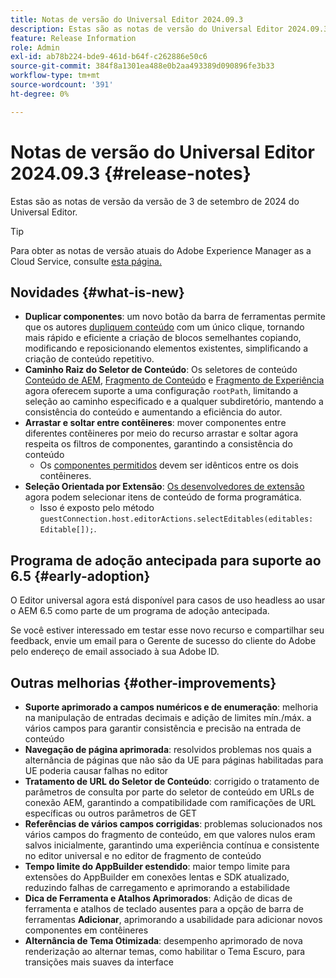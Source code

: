 ```yaml
---
title: Notas de versão do Universal Editor 2024.09.3
description: Estas são as notas de versão do Universal Editor 2024.09.3.
feature: Release Information
role: Admin
exl-id: ab78b224-bde9-461d-b64f-c262886e50c6
source-git-commit: 384f8a1301ea488e0b2aa493389d090896fe3b33
workflow-type: tm+mt
source-wordcount: '391'
ht-degree: 0%

---
```


# Notas de versão do Universal Editor 2024.09.3 {#release-notes}

Estas são as notas de versão da versão de 3 de setembro de 2024 do Universal Editor.

>[!TIP]
>
>Para obter as notas de versão atuais do Adobe Experience Manager as a Cloud Service, consulte [esta página.](/help/release-notes/release-notes-cloud/release-notes-current.md)

## Novidades {#what-is-new}

* **Duplicar componentes**: um novo botão da barra de ferramentas permite que os autores [dupliquem conteúdo](/help/sites-cloud/authoring/universal-editor/authoring.md#duplicating-components) com um único clique, tornando mais rápido e eficiente a criação de blocos semelhantes copiando, modificando e reposicionando elementos existentes, simplificando a criação de conteúdo repetitivo.
* **Caminho Raiz do Seletor de Conteúdo**: Os seletores de conteúdo [Conteúdo de AEM](/help/implementing/universal-editor/field-types.md#aem-content), [Fragmento de Conteúdo](/help/implementing/universal-editor/field-types.md#content-fragment) e [Fragmento de Experiência](/help/implementing/universal-editor/field-types.md#experience-fragment) agora oferecem suporte a uma configuração `rootPath`, limitando a seleção ao caminho especificado e a qualquer subdiretório, mantendo a consistência do conteúdo e aumentando a eficiência do autor.
* **Arrastar e soltar entre contêineres**: mover componentes entre diferentes contêineres por meio do recurso arrastar e soltar agora respeita os filtros de componentes, garantindo a consistência do conteúdo
   * Os [componentes permitidos](/help/implementing/universal-editor/filtering.md) devem ser idênticos entre os dois contêineres.
* **Seleção Orientada por Extensão**: [Os desenvolvedores de extensão](/help/implementing/universal-editor/customizing.md#extending) agora podem selecionar itens de conteúdo de forma programática.
   * Isso é exposto pelo método `guestConnection.host.editorActions.selectEditables(editables: Editable[]);`.

## Programa de adoção antecipada para suporte ao 6.5 {#early-adoption}

O Editor universal agora está disponível para casos de uso headless ao usar o AEM 6.5 como parte de um programa de adoção antecipada.

Se você estiver interessado em testar esse novo recurso e compartilhar seu feedback, envie um email para o Gerente de sucesso do cliente do Adobe pelo endereço de email associado à sua Adobe ID.

## Outras melhorias {#other-improvements}

* **Suporte aprimorado a campos numéricos e de enumeração**: melhoria na manipulação de entradas decimais e adição de limites mín./máx. a vários campos para garantir consistência e precisão na entrada de conteúdo
* **Navegação de página aprimorada**: resolvidos problemas nos quais a alternância de páginas que não são da UE para páginas habilitadas para UE poderia causar falhas no editor
* **Tratamento de URL do Seletor de Conteúdo**: corrigido o tratamento de parâmetros de consulta por parte do seletor de conteúdo em URLs de conexão AEM, garantindo a compatibilidade com ramificações de URL específicas ou outros parâmetros de GET
* **Referências de vários campos corrigidas**: problemas solucionados nos vários campos do fragmento de conteúdo, em que valores nulos eram salvos inicialmente, garantindo uma experiência contínua e consistente no editor universal e no editor de fragmento de conteúdo
* **Tempo limite do AppBuilder estendido**: maior tempo limite para extensões do AppBuilder em conexões lentas e SDK atualizado, reduzindo falhas de carregamento e aprimorando a estabilidade
* **Dica de Ferramenta e Atalhos Aprimorados**: Adição de dicas de ferramenta e atalhos de teclado ausentes para a opção de barra de ferramentas **Adicionar**, aprimorando a usabilidade para adicionar novos componentes em contêineres
* **Alternância de Tema Otimizada**: desempenho aprimorado de nova renderização ao alternar temas, como habilitar o Tema Escuro, para transições mais suaves da interface
